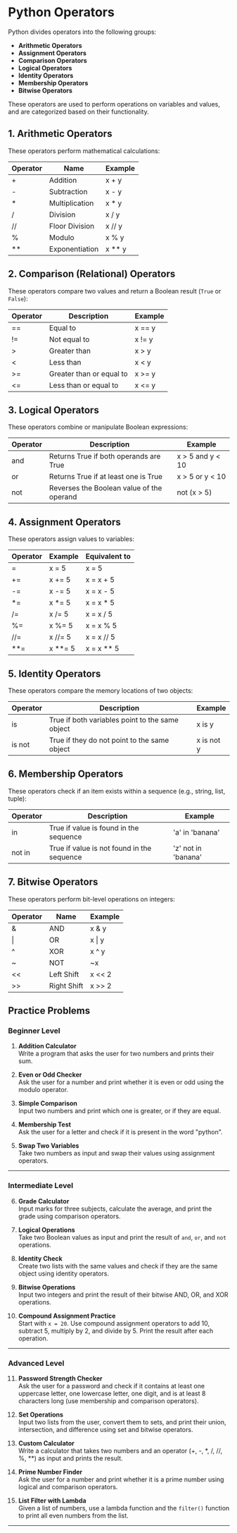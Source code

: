 # Python Operators

Python divides operators into the following groups:

- **Arithmetic Operators**
- **Assignment Operators**
- **Comparison Operators**
- **Logical Operators**
- **Identity Operators**
- **Membership Operators**
- **Bitwise Operators**

These operators are used to perform operations on variables and values, and are categorized based on their functionality.

## 1. Arithmetic Operators

These operators perform mathematical calculations:

| Operator | Name            | Example      |
|----------|-----------------|-------------|
| +        | Addition        | x + y       |
| -        | Subtraction     | x - y       |
| *        | Multiplication  | x * y       |
| /        | Division        | x / y       |
| //       | Floor Division  | x // y      |
| %        | Modulo          | x % y       |
| **       | Exponentiation  | x ** y      |

## 2. Comparison (Relational) Operators

These operators compare two values and return a Boolean result (`True` or `False`):

| Operator | Description                  | Example    |
|----------|------------------------------|------------|
| ==       | Equal to                     | x == y     |
| !=       | Not equal to                 | x != y     |
| >        | Greater than                 | x > y      |
| <        | Less than                    | x < y      |
| >=       | Greater than or equal to     | x >= y     |
| <=       | Less than or equal to        | x <= y     |

## 3. Logical Operators

These operators combine or manipulate Boolean expressions:

| Operator | Description                                 | Example             |
|----------|---------------------------------------------|---------------------|
| and      | Returns True if both operands are True      | x > 5 and y < 10    |
| or       | Returns True if at least one is True        | x > 5 or y < 10     |
| not      | Reverses the Boolean value of the operand   | not (x > 5)         |

## 4. Assignment Operators

These operators assign values to variables:

| Operator | Example   | Equivalent to   |
|----------|-----------|----------------|
| =        | x = 5     | x = 5          |
| +=       | x += 5    | x = x + 5      |
| -=       | x -= 5    | x = x - 5      |
| *=       | x *= 5    | x = x * 5      |
| /=       | x /= 5    | x = x / 5      |
| %=       | x %= 5    | x = x % 5      |
| //=      | x //= 5   | x = x // 5     |
| **=      | x **= 5   | x = x ** 5     |

## 5. Identity Operators

These operators compare the memory locations of two objects:

| Operator | Description                                         | Example    |
|----------|-----------------------------------------------------|------------|
| is       | True if both variables point to the same object     | x is y     |
| is not   | True if they do not point to the same object        | x is not y |

## 6. Membership Operators

These operators check if an item exists within a sequence (e.g., string, list, tuple):

| Operator | Description                                 | Example             |
|----------|---------------------------------------------|---------------------|
| in       | True if value is found in the sequence      | 'a' in 'banana'     |
| not in   | True if value is not found in the sequence  | 'z' not in 'banana' |

## 7. Bitwise Operators

These operators perform bit-level operations on integers:

| Operator | Name        | Example   |
|----------|-------------|-----------|
| &        | AND         | x & y     |
| \|       | OR          | x \| y    |
| ^        | XOR         | x ^ y     |
| ~        | NOT         | ~x        |
| <<       | Left Shift  | x << 2    |
| >>       | Right Shift | x >> 2    |

## Practice Problems

### Beginner Level

1. **Addition Calculator**  
   Write a program that asks the user for two numbers and prints their sum.

2. **Even or Odd Checker**  
   Ask the user for a number and print whether it is even or odd using the modulo operator.

3. **Simple Comparison**  
   Input two numbers and print which one is greater, or if they are equal.

4. **Membership Test**  
   Ask the user for a letter and check if it is present in the word "python".

5. **Swap Two Variables**  
   Take two numbers as input and swap their values using assignment operators.

---

### Intermediate Level

6. **Grade Calculator**  
   Input marks for three subjects, calculate the average, and print the grade using comparison operators.

7. **Logical Operations**  
   Take two Boolean values as input and print the result of `and`, `or`, and `not` operations.

8. **Identity Check**  
   Create two lists with the same values and check if they are the same object using identity operators.

9. **Bitwise Operations**  
   Input two integers and print the result of their bitwise AND, OR, and XOR operations.

10. **Compound Assignment Practice**  
    Start with `x = 20`. Use compound assignment operators to add 10, subtract 5, multiply by 2, and divide by 5. Print the result after each operation.

---

### Advanced Level

11. **Password Strength Checker**  
    Ask the user for a password and check if it contains at least one uppercase letter, one lowercase letter, one digit, and is at least 8 characters long (use membership and comparison operators).

12. **Set Operations**  
    Input two lists from the user, convert them to sets, and print their union, intersection, and difference using set and bitwise operators.

13. **Custom Calculator**  
    Write a calculator that takes two numbers and an operator (+, -, *, /, //, %, **) as input and prints the result.

14. **Prime Number Finder**  
    Ask the user for a number and print whether it is a prime number using logical and comparison operators.

15. **List Filter with Lambda**  
    Given a list of numbers, use a lambda function and the `filter()` function to print all even numbers from the list.

---